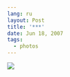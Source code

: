 ```yaml
---
lang: ru
layout: Post
title: '***'
date: Jun 18, 2007
tags:
  - photos
---
```


![](http://wow.sapegin.me/3w2S0Q0k2N1M/Sapegin-Artem-20D-2007-05-27-361-6125.jpg)
